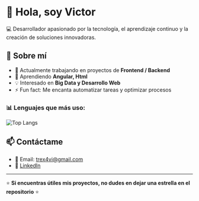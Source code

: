 # 👋 Hola, soy Victor  

💻 Desarrollador apasionado por la tecnología, el aprendizaje continuo y la creación de soluciones innovadoras.  

## 🚀 Sobre mí  
- 🔭 Actualmente trabajando en proyectos de **Frontend / Backend**  
- 🌱 Aprendiendo **Angular, Html**  
- 💡 Interesado en **Big Data y Desarrollo Web**  
- ⚡ Fun fact: Me encanta automatizar tareas y optimizar procesos  

### 📊 Lenguajes que más uso:

![Top Langs](https://github-readme-stats.vercel.app/api/top-langs/?username=CR0R079&layout=compact&theme=transparent&hide_border=true&card_width=400)



## 📫 Contáctame  
- 📧 Email: trex4vi@gmail.com  
- 💼 [LinkedIn](https://www.linkedin.com/in/victor-daniel-terrones-huaman-308a942a2)  
---

⭐️ **Si encuentras útiles mis proyectos, no dudes en dejar una estrella en el repositorio** ⭐️  
